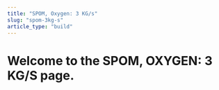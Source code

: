 ```yaml
---
title: "SPOM, Oxygen: 3 KG/s"
slug: "spom-3kg-s"
article_type: "build"
---
```


# Welcome to the SPOM, OXYGEN: 3 KG/S page.
